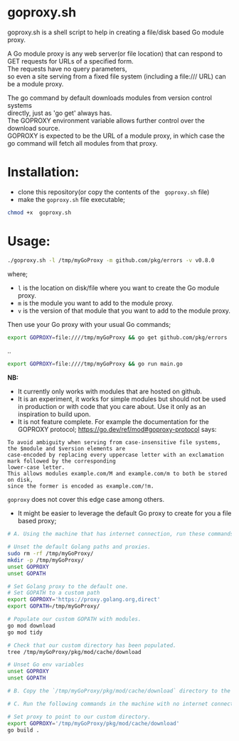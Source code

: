 # goproxy.sh


goproxy.sh is a shell script to help in creating a file/disk based Go module proxy.  

A Go module proxy is any web server(or file location) that can respond to GET requests for URLs of a specified form.    
The requests have no query parameters,  
so even a site serving from a fixed file system (including a file:/// URL)
can be a module proxy.

The go command by default downloads modules from version control systems  
directly, just as 'go get' always has.     
The GOPROXY environment variable allows further control over the download source.    
GOPROXY is expected to be the URL of a module proxy, in which case the go command will fetch all modules from that proxy.


# Installation:
- clone this repository(or copy the contents of the ` goproxy.sh` file)       
- make the `goproxy.sh` file executable;  
```bash
chmod +x  goproxy.sh  
```

# Usage:  
```bash
./goproxy.sh -l /tmp/myGoProxy -m github.com/pkg/errors -v v0.8.0
```
where;  
- `l` is the location on disk/file where you want to create the Go module proxy.  
- `m` is the module you want to add to the module proxy.   
- `v` is the version of that module that you want to add to the module proxy.     

Then use your Go proxy with your usual Go commands;   
```bash
export GOPROXY=file:////tmp/myGoProxy && go get github.com/pkg/errors
```
..
```bash
export GOPROXY=file:////tmp/myGoProxy && go run main.go
```

**NB:** 
- It currently only works with modules that are hosted on github.
- It is an experiment, it works for simple modules but should not be used in production or with code that you care about. Use it only as an inspiration to build upon.
- It is not feature complete. For example the documentation for the GOPROXY protocol; https://go.dev/ref/mod#goproxy-protocol says:
```
To avoid ambiguity when serving from case-insensitive file systems, the $module and $version elements are
case-encoded by replacing every uppercase letter with an exclamation mark followed by the corresponding
lower-case letter.
This allows modules example.com/M and example.com/m to both be stored on disk,
since the former is encoded as example.com/!m.
```
`goproxy` does not cover this edge case among others.
- It might be easier to leverage the default Go proxy to create for you a file based proxy;
```sh
# A. Using the machine that has internet connection, run these commands:

# Unset the default Golang paths and proxies.
sudo rm -rf /tmp/myGoProxy/
mkdir -p /tmp/myGoProxy/
unset GOPROXY
unset GOPATH

# Set Golang proxy to the default one.
# Set GOPATH to a custom path
export GOPROXY='https://proxy.golang.org,direct'
export GOPATH=/tmp/myGoProxy/

# Populate our custom GOPATH with modules.
go mod download
go mod tidy

# Check that our custom directory has been populated.
tree /tmp/myGoProxy/pkg/mod/cache/download

# Unset Go env variables
unset GOPROXY
unset GOPATH

# B. Copy the `/tmp/myGoProxy/pkg/mod/cache/download` directory to the machine with no internet connection.

# C. Run the following commands in the machine with no internet connection;

# Set proxy to point to our custom directory.
export GOPROXY='/tmp/myGoProxy/pkg/mod/cache/download'
go build .  
```
